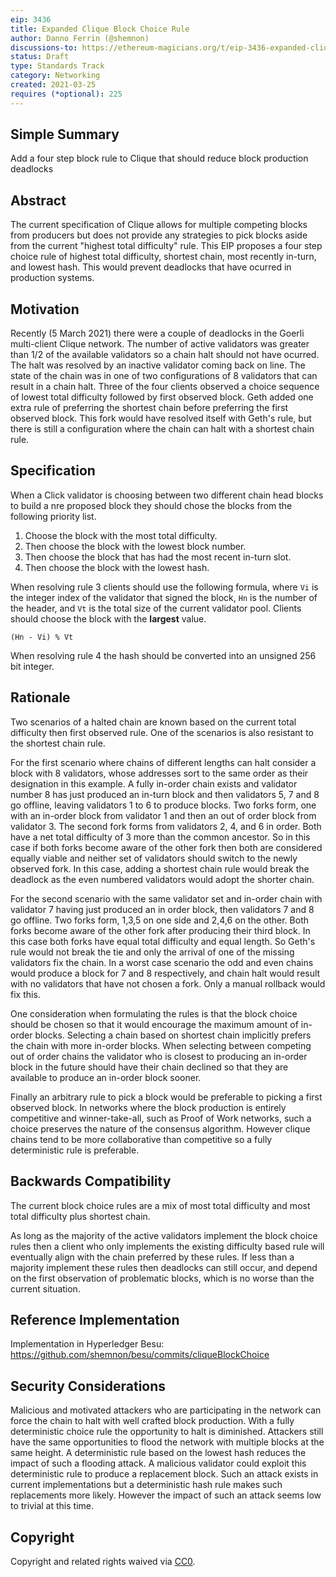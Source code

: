 ```yaml
---
eip: 3436
title: Expanded Clique Block Choice Rule
author: Danno Ferrin (@shemnon)
discussions-to: https://ethereum-magicians.org/t/eip-3436-expanded-clique-block-choice-rule/5809
status: Draft
type: Standards Track
category: Networking
created: 2021-03-25
requires (*optional): 225
---
```


## Simple Summary

Add a four step block rule to Clique that should reduce block production deadlocks

## Abstract

The current specification of Clique allows for multiple competing blocks from producers but does not
provide any strategies to pick blocks aside from the current "highest total difficulty" rule. This
EIP proposes a four step choice rule of highest total difficulty, shortest chain, most recently
in-turn, and lowest hash. This would prevent deadlocks that have ocurred in production systems.

## Motivation

Recently (5 March 2021) there were a couple of deadlocks in the Goerli multi-client Clique network.
The number of active validators was greater than 1/2 of the available validators so a chain halt
should not have ocurred. The halt was resolved by an inactive validator coming back on line. The
state of the chain was in one of two configurations of 8 validators that can result in a chain halt.
Three of the four clients observed a choice sequence of lowest total difficulty followed by first
observed block. Geth added one extra rule of preferring the shortest chain before preferring the
first observed block. This fork would have resolved itself with Geth's rule, but there is still a
configuration where the chain can halt with a shortest chain rule.

## Specification

When a Click validator is choosing between two different chain head blocks to build a nre proposed
block they should chose the blocks from the following priority list.

1. Choose the block with the most total difficulty.
2. Then choose the block with the lowest block number.
3. Then choose the block that has had the most recent in-turn slot.
4. Then choose the block with the lowest hash.

When resolving rule 3 clients should use the following formula, where `Vi` is the integer index of
the validator that signed the block, `Hn` is the number of the header, and `Vt` is the total size of
the current validator pool. Clients should choose the block with the **largest** value.

```
(Hn - Vi) % Vt
```

When resolving rule 4 the hash should be converted into an unsigned 256 bit integer.

## Rationale

Two scenarios of a halted chain are known based on the current total difficulty then first observed
rule. One of the scenarios is also resistant to the shortest chain rule.

For the first scenario where chains of different lengths can halt consider a block with 8
validators, whose addresses sort to the same order as their designation in this example. A fully
in-order chain exists and validator number 8 has just produced an in-turn block and then validators
5, 7 and 8 go offline, leaving validators 1 to 6 to produce blocks. Two forks form, one with an
in-order block from validator 1 and then an out of order block from validator 3. The second fork
forms from validators 2, 4, and 6 in order. Both have a net total difficulty of 3 more than the
common ancestor. So in this case if both forks become aware of the other fork then both are
considered equally viable and neither set of validators should switch to the newly observed fork. In
this case, adding a shortest chain rule would break the deadlock as the even numbered validators
would adopt the shorter chain.

For the second scenario with the same validator set and in-order chain with validator 7 having just
produced an in order block, then validators 7 and 8 go offline. Two forks form, 1,3,5 on one side
and 2,4,6 on the other. Both forks become aware of the other fork after producing their third block.
In this case both forks have equal total difficulty and equal length. So Geth's rule would not break
the tie and only the arrival of one of the missing validators fix the chain. In a worst case
scenario the odd and even chains would produce a block for 7 and 8 respectively, and chain halt
would result with no validators that have not chosen a fork. Only a manual rollback would fix this.

One consideration when formulating the rules is that the block choice should be chosen so that it
would encourage the maximum amount of in-order blocks. Selecting a chain based on shortest chain
implicitly prefers the chain with more in-order blocks. When selecting between competing out of
order chains the validator who is closest to producing an in-order block in the future should have
their chain declined so that they are available to produce an in-order block sooner.

Finally an arbitrary rule to pick a block would be preferable to picking a first observed block. In
networks where the block production is entirely competitive and winner-take-all, such as Proof of
Work networks, such a choice preserves the nature of the consensus algorithm. However clique chains
tend to be more collaborative than competitive so a fully deterministic rule is preferable.

## Backwards Compatibility

The current block choice rules are a mix of most total difficulty and most total difficulty plus
shortest chain.

As long as the majority of the active validators implement the block choice rules then a client who
only implements the existing difficulty based rule will eventually align with the chain preferred by
these rules. If less than a majority implement these rules then deadlocks can still occur, and
depend on the first observation of problematic blocks, which is no worse than the current situation.

## Reference Implementation

Implementation in Hyperledger Besu: https://github.com/shemnon/besu/commits/cliqueBlockChoice

## Security Considerations

Malicious and motivated attackers who are participating in the network can force the chain to halt
with well crafted block production. With a fully deterministic choice rule the opportunity to halt
is diminished. Attackers still have the same opportunities to flood the network with multiple blocks
at the same height. A deterministic rule based on the lowest hash reduces the impact of such a
flooding attack. A malicious validator could exploit this deterministic rule to produce a
replacement block. Such an attack exists in current implementations but a deterministic hash rule
makes such replacements more likely. However the impact of such an attack seems low to trivial at
this time.

## Copyright

Copyright and related rights waived via [CC0](https://creativecommons.org/publicdomain/zero/1.0/).
